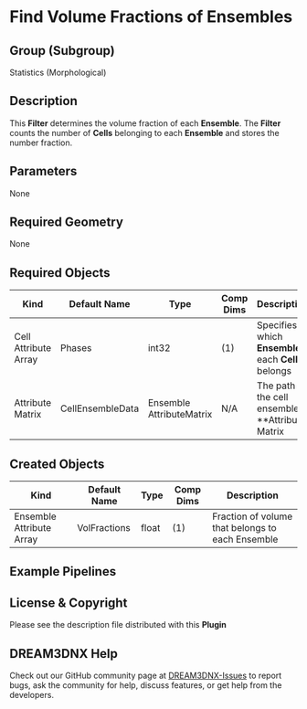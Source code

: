 # Find Volume Fractions of Ensembles

## Group (Subgroup)

Statistics (Morphological)

## Description

This **Filter** determines the volume fraction of each **Ensemble**. The **Filter** counts the number of **Cells** belonging to each **Ensemble** and stores the number fraction.

## Parameters

None

## Required Geometry

None

## Required Objects

| Kind                      | Default Name | Type     | Comp Dims | Description                                 |
|---------------------------|--------------|----------|--------|---------------------------------------------|
| Cell Attribute Array | Phases | int32 | (1) | Specifies to which **Ensemble** each **Cell** belongs |
|   Attribute Matrix   | CellEnsembleData | Ensemble AttributeMatrix | N/A | The path to the cell ensemble **Attribute Matrix |

## Created Objects

| Kind                      | Default Name | Type     | Comp Dims | Description                                 |
|---------------------------|--------------|----------|--------|---------------------------------------------|
| Ensemble Attribute Array | VolFractions | float | (1) | Fraction of volume that belongs to each Ensemble |

## Example Pipelines

## License & Copyright

Please see the description file distributed with this **Plugin**

## DREAM3DNX Help

Check out our GitHub community page at [DREAM3DNX-Issues](https://github.com/BlueQuartzSoftware/DREAM3DNX-Issues) to report bugs, ask the community for help, discuss features, or get help from the developers.
